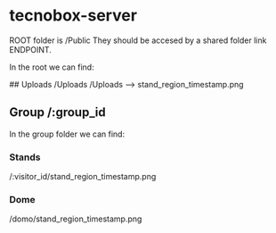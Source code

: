 # tecnobox-server


ROOT folder is /Public
They should be accesed by a shared folder link ENDPOINT.

In the root we can find:

## Uploads /Uploads
/Uploads --> stand_region_timestamp.png

## Group /:group_id
In the group folder we can find:

### Stands
/:visitor_id/stand_region_timestamp.png

### Dome
/domo/stand_region_timestamp.png
